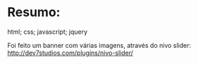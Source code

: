 Resumo:
===========

html; css; javascript; jquery

Foi feito um banner com várias imagens, através do nivo slider: http://dev7studios.com/plugins/nivo-slider/

